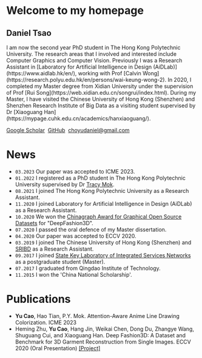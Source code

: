 # Welcome to my homepage
## Daniel Tsao

<div class="gird-containre">
<div class="grid grid--p-2">
<div class="cell cell--12 cell--md-auto" markdown="1">
I am now the second year PhD student in The Hong Kong Polytechnic University. The research areas that I involved and interested include Computer Graphics and Computer Vision. Previously I was a Research Assistant in [Laboratory for Artificial Intelligence in Design (AiDLab)](https://www.aidlab.hk/en/), working with Prof [Calvin Wong](https://research.polyu.edu.hk/en/persons/wai-keung-wong-2). In 2020, I completed my Master degree from Xidian University under the supervision of Prof [Rui Song](https://web.xidian.edu.cn/songrui/index.html). During my Master, I have visited the Chinese University of Hong Kong (Shenzhen) and Shenzhen Research Institute of Big Data as a visiting student supervised by Dr [Xiaoguang Han](https://mypage.cuhk.edu.cn/academics/hanxiaoguang/).
  




[Google Scholar](https://scholar.google.com.hk/citations?user=jkEWQIYAAAAJ&hl=zh-CN)&nbsp;
[GitHub](https://github.com/DanielCho-HK)&nbsp;
[choyudaniel@gmail.com](mailto:choyudaniel@gmail.com) 


# News
* `03.2023` Our paper was accepted to ICME 2023.
* `01.2022` I registered as a PhD student in The Hong Kong Polytechnic University supervised by Dr [Tracy Mok](https://research.polyu.edu.hk/en/persons/pik-yin-mok).  
* `08.2021` I joined The Hong Kong Polytechnic University as a Research Assistant.
* `11.2020` I joined Laboratory for Artificial Intelligence in Design (AiDLab) as a Research Assistant.
* `10.2020` We won the [Chinagraph Award for Graphical Open Source Datasets](https://sse.cuhk.edu.cn/en/article/755) for "DeepFashion3D".
* `07.2020` I passed the oral defence of my Master dissertation.
* `04.2020` Our paper was accepted to ECCV 2020.
* `03.2019` I joined The Chinese University of Hong Kong (Shenzhen) and [SRIBD](http://www.sribd.cn/) as a Research Assistant.
* `09.2017` I joined [State Key Laboratory of Integrated Services Networks](https://isn.xidian.edu.cn/index.htm) as a postgraduate student (Master).
* `07.2017` I graduated from Qingdao Institute of Technology.
* `11.2015` I won the 'China National Scholarship'.


# Publications
* **Yu Cao**, Hao Tian, P.Y. Mok. Attention-Aware Anime Line Drawing Colorization. ICME 2023
* Heming Zhu, **Yu Cao**, Hang Jin, Weikai Chen, Dong Du, Zhangye Wang, Shuguang Cui, and Xiaoguang Han. Deep Fashion3D: A Dataset and Benchmark for 3D Garment Reconstruction from Single Images. ECCV 2020 (Oral Presentation)  [\[Project\]](https://kv2000.github.io/2020/03/25/deepFashion3DRevisited/)

